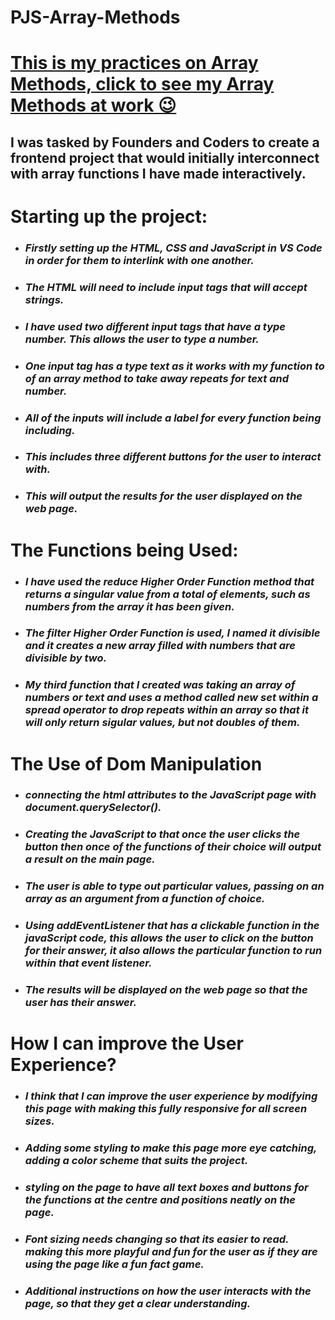 # **PJS-Array-Methods**

# [This is my practices on Array Methods, click to see my Array Methods at work 😉](https://pjsalter.github.io/PJS-Array-Methods/)

## I was tasked by Founders and Coders to create a frontend project that would initially interconnect with array functions I have made interactively.

# **Starting up the project:**

- ### *Firstly setting up the **HTML, CSS and JavaScript** in **VS Code** in order for them to interlink with one another.*
- ### *The **HTML** will need to include **input tags** that will accept strings.*
- ### *I have used two different input tags that have a **type number**. This allows the user to type a number.*
- ### *One input tag has a **type text** as it works with my function to of an array method to **take away repeats** for text and number.*
- ### *All of the inputs will include a **label** for every function being including.*
- ### *This includes three different **buttons** for the user to interact with.*
- ### *This will output the results for the user displayed on the web page.*

# **The Functions being Used:**

- ### *I have used the **reduce Higher Order Function method** that returns a singular value from a total of elements, such as numbers from the array it has been given.*
- ### *The **filter Higher Order Function** is used, I named it divisible and it creates a new array filled with numbers that are divisible by two.*
- ### *My third function that I created was taking an array of numbers or text and uses a method called **new set** within a **spread operator** to drop repeats within an array so that it will only return sigular values, but not doubles of them.*

# **The Use of Dom Manipulation**

- ### *connecting the html attributes to the JavaScript page with **document.querySelector()**.*
- ### *Creating the JavaScript to that once the user clicks the button then once of the functions of their choice will output a result on the main page.*
- ### *The user is able to type out particular values, passing on an array as an argument from a function of choice.*
- ### *Using **addEventListener** that has a clickable function in the javaScript code, this allows the user to click on the button for their answer, it also allows the particular function to run within that event listener.*
- ### *The results will be displayed on the web page so that the user has their answer.*

# **How I can improve the User Experience?**

- ### *I think that I can improve the user experience by modifying this page with making this fully responsive for all screen sizes.*
- ### *Adding some styling to make this page more eye catching, adding a color scheme that suits the project.*
- ### *styling on the page to have all text boxes and buttons for the functions at the centre and positions neatly on the page.*
- ### *Font sizing needs changing so that its easier to read. making this more playful and fun for the user as if they are using the page like a fun fact game.*
- ### *Additional instructions on how the user interacts with the page, so that they get a clear understanding.*
